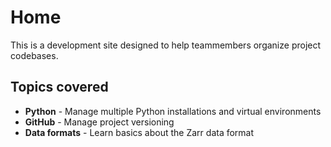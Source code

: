 # Home

This is a development site designed to help teammembers organize project codebases.

## Topics covered

- **Python** - Manage multiple Python installations and virtual environments
- **GitHub** - Manage project versioning
- **Data formats** - Learn basics about the Zarr data format
